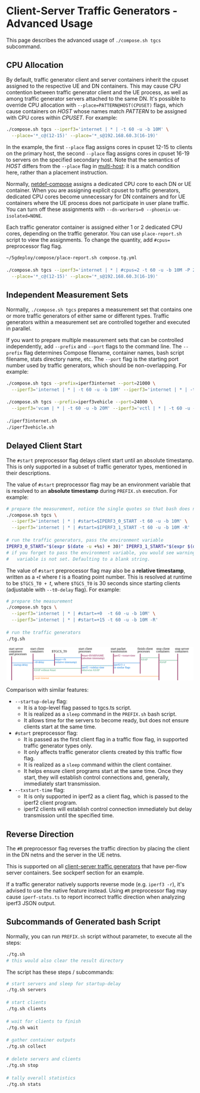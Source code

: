 # Client-Server Traffic Generators - Advanced Usage

This page describes the advanced usage of `./compose.sh tgcs` subcommand.

## CPU Allocation

By default, traffic generator client and server containers inherit the cpuset assigned to the respective UE and DN containers.
This may cause CPU contention between traffic generator client and the UE process, as well as among traffic generator servers attached to the same DN.
It's possible to override CPU allocation with `--place=PATTERN@HOST(CPUSET)` flags, which cause containers on *HOST* whose names match *PATTERN* to be assigned with CPU cores within *CPUSET*.
For example:

```bash
./compose.sh tgcs --iperf3='internet | * | -t 60 -u -b 10M' \
  --place='*_c@(12-15)' --place='*_s@192.168.60.3(16-19)'
```

In the example, the first `--place` flag assigns cores in cpuset 12-15 to clients on the primary host, the second `--place` flag assigns cores in cpuset 16-19 to servers on the specified secondary host.
Note that the semantics of *HOST* differs from the `--place` flag in [multi-host](multi-host.md): it is a match condition here, rather than a placement instruction.

Normally, [netdef-compose](../netdef-compose/README.md) assigns a dedicated CPU core to each DN or UE container.
When you are assigning explicit cpuset to traffic generators, dedicated CPU cores become unnecessary for DN containers and for UE containers where the UE process does not participate in user plane traffic.
You can turn off these assignments with `--dn-workers=0 --phoenix-ue-isolated=NONE`.

Each traffic generator container is assigned either 1 or 2 dedicated CPU cores, depending on the traffic generator.
You can use `place-report.sh` script to view the assignments.
To change the quantity, add `#cpus=` preprocessor flag flag.

```bash
~/5gdeploy/compose/place-report.sh compose.tg.yml

./compose.sh tgcs --iperf3='internet | * | #cpus=2 -t 60 -u -b 10M -P 2 | #cpus=2' \
  --place='*_c@(12-15)' --place='*_s@192.168.60.3(16-19)'
```

## Independent Measurement Sets

Normally, `./compose.sh tgcs` prepares a measurement set that contains one or more traffic generators of either same or different types.
Traffic generators within a measurement set are controlled together and executed in parallel.

If you want to prepare multiple measurement sets that can be controlled independently, add `--prefix` and `--port` flags to the command line.
The `--prefix` flag determines Compose filename, container names, bash script filename, stats directory name, etc.
The `--port` flag is the starting port number used by traffic generators, which should be non-overlapping.
For example:

```bash
./compose.sh tgcs --prefix=iperf3internet --port=21000 \
  --iperf3='internet | * | -t 60 -u -b 10M' --iperf3='internet | * | -t 60 -u -b 50M -R'

./compose.sh tgcs --prefix=iperf3vehicle --port=24000 \
  --iperf3='vcam | * | -t 60 -u -b 20M' --iperf3='vctl | * | -t 60 -u -b 1M -R'

./iperf3internet.sh
./iperf3vehicle.sh
```

## Delayed Client Start

The `#start` preprocessor flag delays client start until an absolute timestamp.
This is only supported in a subset of traffic generator types, mentioned in their descriptions.

The value of `#start` preprocessor flag may be an environment variable that is resolved to an **absolute timestamp** during `PREFIX.sh` execution.
For example:

```bash
# prepare the measurement, notice the single quotes so that bash does not expand the variable
./compose.sh tgcs \
  --iperf3='internet | * | #start=$IPERF3_0_START -t 60 -u -b 10M' \
  --iperf3='internet | * | #start=$IPERF3_1_START -t 60 -u -b 10M -R'

# run the traffic generators, pass the environment variable
IPERF3_0_START="$(expr $(date -u +%s) + 30)" IPERF3_1_START="$(expr $(date -u +%s) + 45)" ./tg.sh
# if you forget to pass the environment variable, you would see warning:
#   variable is not set. Defaulting to a blank string.
```

The value of `#start` preprocessor flag may also be a **relative timestamp**, written as a `+`*t* where *t* is a floating point number.
This is resolved at runtime to be `$TGCS_T0 + `*t*, where `$TGCS_T0` is 30 seconds since starting clients (adjustable with `--t0-delay` flag).
For example:

```bash
# prepare the measurement
./compose.sh tgcs \
  --iperf3='internet | * | #start=+0  -t 60 -u -b 10M' \
  --iperf3='internet | * | #start=+15 -t 60 -u -b 10M -R'

# run the traffic generators
./tg.sh
```

![tgcs delayed client start timing diagram](tgcs-timing.svg)

Comparison with similar features:

* `--startup-delay` flag:
  * It is a top-level flag passed to tgcs.ts script.
  * It is realized as a `sleep` command in the `PREFIX.sh` bash script.
  * It allows time for the servers to become ready, but does not ensure clients start at the same time.
* `#start` preprocessor flag:
  * It is passed as the first client flag in a traffic flow flag, in supported traffic generator types only.
  * It only affects traffic generator clients created by this traffic flow flag.
  * It is realized as a `sleep` command within the client container.
  * It helps ensure client programs start at the same time.
    Once they start, they will establish control connections and, generally, immediately start transmission.
* `--txstart-time` flag:
  * It is only supported in iperf2 as a client flag, which is passed to the iperf2 client program.
  * iperf2 clients will establish control connection immediately but delay transmission until the specified time.

## Reverse Direction

The `#R` preprocessor flag reverses the traffic direction by placing the client in the DN netns and the server in the UE netns.

This is supported on all [client-server traffic generators](tgcs.md) that have per-flow server containers.
See sockperf section for an example.

If a traffic generator natively supports reverse mode (e.g. `iperf3 -r`), it's advised to use the native feature instead.
Using `#R` preprocessor flag may cause `iperf-stats.ts` to report incorrect traffic direction when analyzing iperf3 JSON output.

## Subcommands of Generated bash Script

Normally, you can run `PREFIX.sh` script without parameter, to execute all the steps:

```bash
./tg.sh
# this would also clear the result directory
```

The script has these steps / subcommands:

```bash
# start servers and sleep for startup-delay
./tg.sh servers

# start clients
./tg.sh clients

# wait for clients to finish
./tg.sh wait

# gather container outputs
./tg.sh collect

# delete servers and clients
./tg.sh stop

# tally overall statistics
./tg.sh stats
```

